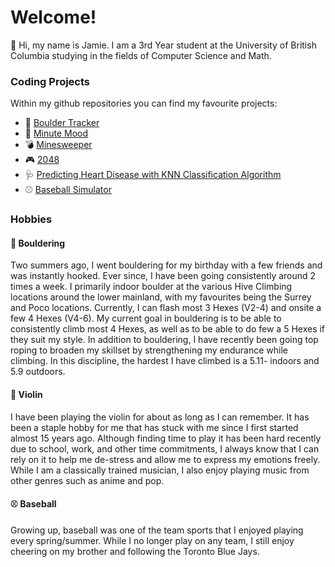 # Welcome!

👋 Hi, my name is Jamie. I am a 3rd Year student at the University of British Columbia studying in the fields of Computer Science and Math.

### Coding Projects

Within my github repositories you can find my favourite projects:
- 🧗 [Boulder Tracker](https://github.com/jamiema1/boulder-tracker)
- 📔 [Minute Mood](https://github.com/jamiema1/Minute-Mood)
- 💣 [Minesweeper](https://github.com/jamiema1/Minesweeper)
- 🎮 [2048](https://github.com/jamiema1/2048)
- 🩺 [Predicting Heart Disease with KNN Classification Algorithm](https://github.com/jamiema1/Predicting-Heart-Disease-with-KNN-Algorithm)
- ⚾ [Baseball Simulator](https://github.com/jamiema1/Baseball-Simulator)

### Hobbies

#### 🧗 Bouldering

Two summers ago, I went bouldering for my birthday with a few friends and was instantly hooked. Ever since, I have been going consistently around 2 times a week. I primarily indoor boulder at the various Hive Climbing locations around the lower mainland, with my favourites being the Surrey and Poco locations. Currently, I can flash most 3 Hexes (V2-4) and onsite a few 4 Hexes (V4-6). My current goal in bouldering is to be able to consistently climb most 4 Hexes, as well as to be able to do few a 5 Hexes if they suit my style. In addition to bouldering, I have recently been going top roping to broaden my skillset by strengthening my endurance while climbing. In this discipline, the hardest I have climbed is a 5.11- indoors and 5.9 outdoors.

#### 🎻 Violin

I have been playing the violin for about as long as I can remember. It has been a staple hobby for me that has stuck with me since I first started almost 15 years ago. Although finding time to play it has been hard recently due to school, work, and other time commitments, I always know that I can rely on it to help me de-stress and allow me to express my emotions freely. While I am a classically trained musician, I also enjoy playing music from other genres such as anime and pop.

#### ⚾ Baseball

Growing up, baseball was one of the team sports that I enjoyed playing every spring/summer. While I no longer play on any team, I still enjoy cheering on my brother and following the Toronto Blue Jays.
